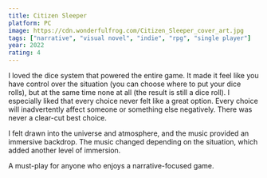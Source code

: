 ```yaml
---
title: Citizen Sleeper
platform: PC
image: https://cdn.wonderfulfrog.com/Citizen_Sleeper_cover_art.jpg
tags: ["narrative", "visual novel", "indie", "rpg", "single player"]
year: 2022
rating: 4
---
```


I loved the dice system that powered the entire game. It made it feel like you have control over the situation (you can choose where to put your dice rolls), but at the same time none at all (the result is still a dice roll). I especially liked that every choice never felt like a great option. Every choice will inadvertently affect someone or something else negatively. There was never a clear-cut best choice.

I felt drawn into the universe and atmosphere, and the music provided an immersive backdrop. The music changed depending on the situation, which added another level of immersion.

A must-play for anyone who enjoys a narrative-focused game.
